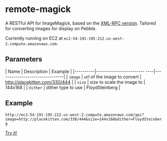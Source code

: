 # remote-magick

A RESTful API for ImageMagick, based on the [XML-RPC version](https://code.google.com/p/remotemagick/). Tailored for converting images for display on Pebble.

Currently running on EC2 at `ec2-54-191-195-212.us-west-2.compute.amazonaws.com`.

## Parameters

|  Name    | Description                 | Example                        |
|----------|------------------------ ----|--------------------------------|
| `image`  | url of the image to convert | http://placekitten.com/330/444 |
| `size`   | size to scale the image to  | 144x168                        |
| `dither` | dither type to use          | FloydSteinberg                 |

## Example

`http://ec2-54-191-195-212.us-west-2.compute.amazonaws.com/api?image=http://placekitten.com/330/444&size=144x168&dither=FloydSteinberg`

[Try it!](http://ec2-54-191-195-212.us-west-2.compute.amazonaws.com/api?image=http://placekitten.com/330/444&size=144x168&dither=FloydSteinberg)
